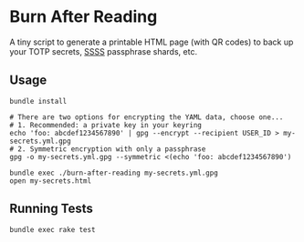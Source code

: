 # Burn After Reading

A tiny script to generate a printable HTML page (with QR codes) to back up
your TOTP secrets,
[SSSS](https://en.wikipedia.org/wiki/Shamir%27s_Secret_Sharing) passphrase
shards, etc.

## Usage

    bundle install

    # There are two options for encrypting the YAML data, choose one...
    # 1. Recommended: a private key in your keyring
    echo 'foo: abcdef1234567890' | gpg --encrypt --recipient USER_ID > my-secrets.yml.gpg
    # 2. Symmetric encryption with only a passphrase
    gpg -o my-secrets.yml.gpg --symmetric <(echo 'foo: abcdef1234567890')

    bundle exec ./burn-after-reading my-secrets.yml.gpg
    open my-secrets.html

## Running Tests

    bundle exec rake test
